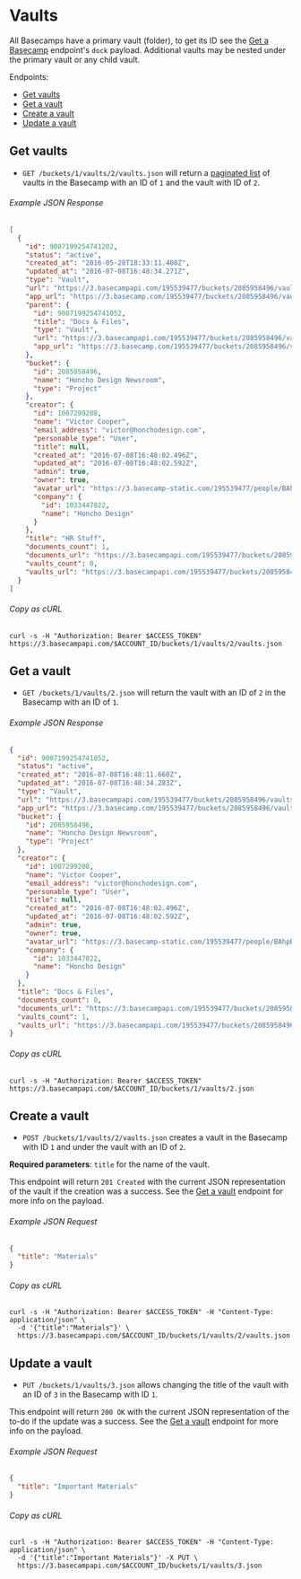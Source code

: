 Vaults
======

All Basecamps have a primary vault (folder), to get its ID see the [Get a Basecamp][basecamp] endpoint's `dock` payload. Additional vaults may be nested under the primary vault or any child vault.

Endpoints:

- [Get vaults](#get-vaults)
- [Get a vault](#get-a-vault)
- [Create a vault](#create-a-vault)
- [Update a vault](#create-a-vault)

Get vaults
----------

* `GET /buckets/1/vaults/2/vaults.json` will return a [paginated list][pagination] of vaults in the Basecamp with an ID of `1` and the vault with ID of `2`.

###### Example JSON Response
<!-- START GET /buckets/1/vaults/2/vaults.json -->
```json
[
  {
    "id": 9007199254741202,
    "status": "active",
    "created_at": "2016-05-28T18:33:11.408Z",
    "updated_at": "2016-07-08T16:48:34.271Z",
    "type": "Vault",
    "url": "https://3.basecampapi.com/195539477/buckets/2085958496/vaults/9007199254741202.json",
    "app_url": "https://3.basecamp.com/195539477/buckets/2085958496/vaults/9007199254741202",
    "parent": {
      "id": 9007199254741052,
      "title": "Docs & Files",
      "type": "Vault",
      "url": "https://3.basecampapi.com/195539477/buckets/2085958496/vaults/9007199254741052.json",
      "app_url": "https://3.basecamp.com/195539477/buckets/2085958496/vaults/9007199254741052"
    },
    "bucket": {
      "id": 2085958496,
      "name": "Honcho Design Newsroom",
      "type": "Project"
    },
    "creator": {
      "id": 1007299208,
      "name": "Victor Cooper",
      "email_address": "victor@honchodesign.com",
      "personable_type": "User",
      "title": null,
      "created_at": "2016-07-08T16:48:02.496Z",
      "updated_at": "2016-07-08T16:48:02.592Z",
      "admin": true,
      "owner": true,
      "avatar_url": "https://3.basecamp-static.com/195539477/people/BAhpBIgqCjw=--719e3f2aa4406cf5806c2c1522259710deb788e4/avatar-64-x4",
      "company": {
        "id": 1033447822,
        "name": "Honcho Design"
      }
    },
    "title": "HR Stuff",
    "documents_count": 1,
    "documents_url": "https://3.basecampapi.com/195539477/buckets/2085958496/vaults/9007199254741202/documents.json",
    "vaults_count": 0,
    "vaults_url": "https://3.basecampapi.com/195539477/buckets/2085958496/vaults/9007199254741202/vaults.json"
  }
]
```
<!-- END GET /buckets/1/vaults/2/vaults.json -->
###### Copy as cURL

``` shell
curl -s -H "Authorization: Bearer $ACCESS_TOKEN" https://3.basecampapi.com/$ACCOUNT_ID/buckets/1/vaults/2/vaults.json
```

Get a vault
-----------

* `GET /buckets/1/vaults/2.json` will return the vault with an ID of `2` in the Basecamp with an ID of `1`.

###### Example JSON Response
<!-- START GET /buckets/1/vaults/2.json -->
```json
{
  "id": 9007199254741052,
  "status": "active",
  "created_at": "2016-07-08T16:48:11.660Z",
  "updated_at": "2016-07-08T16:48:34.283Z",
  "type": "Vault",
  "url": "https://3.basecampapi.com/195539477/buckets/2085958496/vaults/9007199254741052.json",
  "app_url": "https://3.basecamp.com/195539477/buckets/2085958496/vaults/9007199254741052",
  "bucket": {
    "id": 2085958496,
    "name": "Honcho Design Newsroom",
    "type": "Project"
  },
  "creator": {
    "id": 1007299208,
    "name": "Victor Cooper",
    "email_address": "victor@honchodesign.com",
    "personable_type": "User",
    "title": null,
    "created_at": "2016-07-08T16:48:02.496Z",
    "updated_at": "2016-07-08T16:48:02.592Z",
    "admin": true,
    "owner": true,
    "avatar_url": "https://3.basecamp-static.com/195539477/people/BAhpBIgqCjw=--719e3f2aa4406cf5806c2c1522259710deb788e4/avatar-64-x4",
    "company": {
      "id": 1033447822,
      "name": "Honcho Design"
    }
  },
  "title": "Docs & Files",
  "documents_count": 0,
  "documents_url": "https://3.basecampapi.com/195539477/buckets/2085958496/vaults/9007199254741052/documents.json",
  "vaults_count": 1,
  "vaults_url": "https://3.basecampapi.com/195539477/buckets/2085958496/vaults/9007199254741052/vaults.json"
}
```
<!-- END GET /buckets/1/vaults/2.json -->
###### Copy as cURL

``` shell
curl -s -H "Authorization: Bearer $ACCESS_TOKEN" https://3.basecampapi.com/$ACCOUNT_ID/buckets/1/vaults/2.json
```

Create a vault
--------------

* `POST /buckets/1/vaults/2/vaults.json` creates a vault in the Basecamp with ID `1` and under the vault with an ID of `2`.

**Required parameters**: `title` for the name of the vault.

This endpoint will return `201 Created` with the current JSON representation of the vault if the creation was a success. See the [Get a vault](#get-a-vault) endpoint for more info on the payload.

###### Example JSON Request

``` json
{
  "title": "Materials"
}
```

###### Copy as cURL

``` shell
curl -s -H "Authorization: Bearer $ACCESS_TOKEN" -H "Content-Type: application/json" \
  -d '{"title":"Materials"}' \
  https://3.basecampapi.com/$ACCOUNT_ID/buckets/1/vaults/2/vaults.json
```

Update a vault
--------------

* `PUT /buckets/1/vaults/3.json` allows changing the title of the vault with an ID of `3` in the Basecamp with ID `1`.

This endpoint will return `200 OK` with the current JSON representation of the to-do if the update was a success. See the [Get a vault](#get-a-vault) endpoint for more info on the payload.

###### Example JSON Request

``` json
{
  "title": "Important Materials"
}
```

###### Copy as cURL

``` shell
curl -s -H "Authorization: Bearer $ACCESS_TOKEN" -H "Content-Type: application/json" \
  -d '{"title":"Important Materials"}' -X PUT \
  https://3.basecampapi.com/$ACCOUNT_ID/buckets/1/vaults/3.json
```

[basecamp]: https://github.com/basecamp/bc3-api/blob/master/sections/basecamps.md#get-a-basecamp
[pagination]: https://github.com/basecamp/bc3-api/blob/master/README.md#pagination
